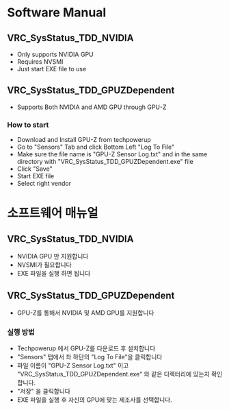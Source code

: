 # Software Manual
## VRC_SysStatus_TDD_NVIDIA
* Only supports NVIDIA GPU
* Requires NVSMI
* Just start EXE file to use
## VRC_SysStatus_TDD_GPUZDependent
* Supports Both NVIDIA and AMD GPU through GPU-Z
### How to start
* Download and Install GPU-Z from techpowerup
* Go to "Sensors" Tab and click Bottom Left "Log To File"
* Make sure the file name is "GPU-Z Sensor Log.txt" and in the same directory with "VRC_SysStatus_TDD_GPUZDependent.exe" file
* Click "Save"
* Start EXE file
* Select right vendor

# 소프트웨어 매뉴얼
## VRC_SysStatus_TDD_NVIDIA
* NVIDIA GPU 만 지원합니다
* NVSMI가 필요합니다
* EXE 파일을 실행 하면 됩니다
## VRC_SysStatus_TDD_GPUZDependent
* GPU-Z를 통해서 NVIDIA 및 AMD GPU를 지원합니다
### 실행 방법
* Techpowerup 에서 GPU-Z를 다운로드 후 설치합니다
* "Sensors" 탭에서 좌 하단의 "Log To File"을 클릭합니다
* 파일 이름이 "GPU-Z Sensor Log.txt" 이고 "VRC_SysStatus_TDD_GPUZDependent.exe" 와 같은 디렉터리에 있는지 확인합니다.
* "저장" 을 클릭합니다
* EXE 파일을 실행 후 자신의 GPU에 맞는 제조사를 선택합니다.
